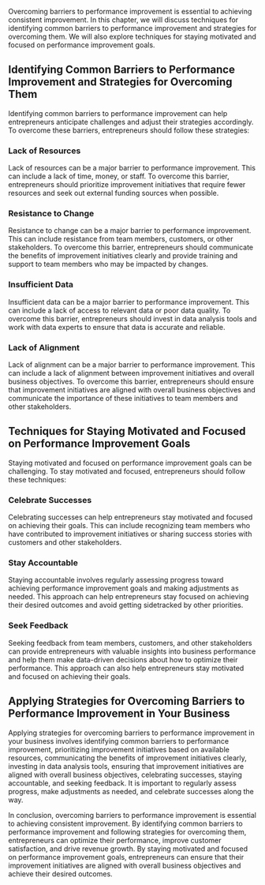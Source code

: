 
Overcoming barriers to performance improvement is essential to achieving consistent improvement. In this chapter, we will discuss techniques for identifying common barriers to performance improvement and strategies for overcoming them. We will also explore techniques for staying motivated and focused on performance improvement goals.

Identifying Common Barriers to Performance Improvement and Strategies for Overcoming Them
-----------------------------------------------------------------------------------------

Identifying common barriers to performance improvement can help entrepreneurs anticipate challenges and adjust their strategies accordingly. To overcome these barriers, entrepreneurs should follow these strategies:

### Lack of Resources

Lack of resources can be a major barrier to performance improvement. This can include a lack of time, money, or staff. To overcome this barrier, entrepreneurs should prioritize improvement initiatives that require fewer resources and seek out external funding sources when possible.

### Resistance to Change

Resistance to change can be a major barrier to performance improvement. This can include resistance from team members, customers, or other stakeholders. To overcome this barrier, entrepreneurs should communicate the benefits of improvement initiatives clearly and provide training and support to team members who may be impacted by changes.

### Insufficient Data

Insufficient data can be a major barrier to performance improvement. This can include a lack of access to relevant data or poor data quality. To overcome this barrier, entrepreneurs should invest in data analysis tools and work with data experts to ensure that data is accurate and reliable.

### Lack of Alignment

Lack of alignment can be a major barrier to performance improvement. This can include a lack of alignment between improvement initiatives and overall business objectives. To overcome this barrier, entrepreneurs should ensure that improvement initiatives are aligned with overall business objectives and communicate the importance of these initiatives to team members and other stakeholders.

Techniques for Staying Motivated and Focused on Performance Improvement Goals
-----------------------------------------------------------------------------

Staying motivated and focused on performance improvement goals can be challenging. To stay motivated and focused, entrepreneurs should follow these techniques:

### Celebrate Successes

Celebrating successes can help entrepreneurs stay motivated and focused on achieving their goals. This can include recognizing team members who have contributed to improvement initiatives or sharing success stories with customers and other stakeholders.

### Stay Accountable

Staying accountable involves regularly assessing progress toward achieving performance improvement goals and making adjustments as needed. This approach can help entrepreneurs stay focused on achieving their desired outcomes and avoid getting sidetracked by other priorities.

### Seek Feedback

Seeking feedback from team members, customers, and other stakeholders can provide entrepreneurs with valuable insights into business performance and help them make data-driven decisions about how to optimize their performance. This approach can also help entrepreneurs stay motivated and focused on achieving their goals.

Applying Strategies for Overcoming Barriers to Performance Improvement in Your Business
---------------------------------------------------------------------------------------

Applying strategies for overcoming barriers to performance improvement in your business involves identifying common barriers to performance improvement, prioritizing improvement initiatives based on available resources, communicating the benefits of improvement initiatives clearly, investing in data analysis tools, ensuring that improvement initiatives are aligned with overall business objectives, celebrating successes, staying accountable, and seeking feedback. It is important to regularly assess progress, make adjustments as needed, and celebrate successes along the way.

In conclusion, overcoming barriers to performance improvement is essential to achieving consistent improvement. By identifying common barriers to performance improvement and following strategies for overcoming them, entrepreneurs can optimize their performance, improve customer satisfaction, and drive revenue growth. By staying motivated and focused on performance improvement goals, entrepreneurs can ensure that their improvement initiatives are aligned with overall business objectives and achieve their desired outcomes.
